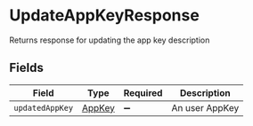 # UpdateAppKeyResponse

Returns response for updating the app key description


## Fields

| Field                                   | Type                                    | Required                                | Description                             |
| --------------------------------------- | --------------------------------------- | --------------------------------------- | --------------------------------------- |
| `updatedAppKey`                         | [AppKey](../../models/shared/AppKey.md) | :heavy_minus_sign:                      | An user AppKey                          |